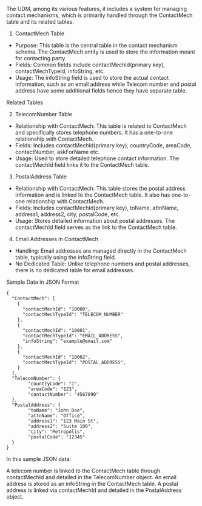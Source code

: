 The UDM, among its various features, it includes a system for managing contact mechanisms, which is primarily handled through the ContactMech table and its related tables.

1. ContactMech Table
* Purpose: This table is the central table in the contact mechanism schema. The ContactMech entity is used to store the information meant for contacting party.
* Fields: Common fields include contactMechId(primary key), contactMechTypeId, infoString, etc.
* Usage: The infoString field is used to store the actual contact information, such as an email address while Telecom number and postal address have some additional fields hence they have separate table.

Related Tables

2. TelecomNumber Table

* Relationship with ContactMech: This table is related to ContactMech and specifically stores telephone numbers. It has a one-to-one relationship with ContactMech.
* Fields: Includes contactMechId(primary key), countryCode, areaCode, contactNumber, askForName etc.
* Usage: Used to store detailed telephone contact information. The contactMechId field links it to the ContactMech table.

3. PostalAddress Table
* Relationship with ContactMech: This table stores the postal address information and is linked to the ContactMech table. It also has one-to-one relationship with ContactMech.
* Fields: Includes contactMechId(primary key), toName, attnName, address1, address2, city, postalCode, etc.
* Usage: Stores detailed information about postal addresses. The contactMechId field serves as the link to the ContactMech table.

4. Email Addresses in ContactMech
* Handling: Email addresses are managed directly in the ContactMech table, typically using the infoString field.
* No Dedicated Table: Unlike telephone numbers and postal addresses, there is no dedicated table for email addresses.

Sample Data in JSON Format

```
{
  "ContactMech": [
    {
      "contactMechId": "10000",
      "contactMechTypeId": "TELECOM_NUMBER"
    },
    {
      "contactMechId": "10001",
      "contactMechTypeId": "EMAIL_ADDRESS",
      "infoString": "example@email.com"
    },
    {
      "contactMechId": "10002",
      "contactMechTypeId": "POSTAL_ADDRESS",
    }
  ],
  "TelecomNumber": {
        "countryCode": "1",
        "areaCode": "123",
        "contactNumber": "4567890"
  },
  "PostalAddress": {
        "toName": "John Doe",
        "attnName": "Office",
        "address1": "123 Main St",
        "address2": "Suite 100",
        "city": "Metropolis",
        "postalCode": "12345"
  }
}

```

In this sample JSON data:

A telecom number is linked to the ContactMech table through contactMechId and detailed in the TelecomNumber object.
An email address is stored as an infoString in the ContactMech table.
A postal address is linked via contactMechId and detailed in the PostalAddress object.
